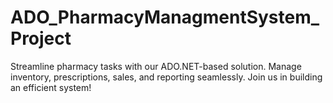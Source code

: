 # ADO_PharmacyManagmentSystem_Project
Streamline pharmacy tasks with our ADO.NET-based solution. Manage inventory, prescriptions, sales, and reporting seamlessly. Join us in building an efficient system!
